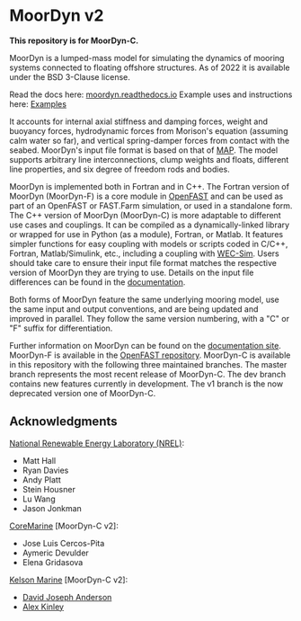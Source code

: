 MoorDyn v2
==========

**This repository is for MoorDyn-C.** 

MoorDyn is a lumped-mass model for simulating the dynamics of mooring systems connected to floating offshore structures. As of 2022 it is available under the BSD 3-Clause
license.

Read the docs here: [moordyn.readthedocs.io](https://moordyn.readthedocs.io/en/latest/)
Example uses and instructions here: [Examples](https://github.com/FloatingArrayDesign/MoorDyn/tree/dev/example)

It accounts for internal axial stiffness and damping forces, weight and buoyancy forces, hydrodynamic forces from Morison's equation (assuming calm water so far), and vertical spring-damper forces from contact with the seabed. MoorDyn's input file format is based on that of [MAP](https://www.nrel.gov/wind/nwtc/map-plus-plus.html). The model supports arbitrary line interconnections, clump weights and floats, different line properties, and six degree of freedom rods and bodies.

MoorDyn is implemented both in Fortran and in C++. The Fortran version of MoorDyn (MoorDyn-F) is a core module in [OpenFAST](https://github.com/OpenFAST/openfast) and can be used as part of an OpenFAST or FAST.Farm simulation, or used in a standalone form. The C++ version of MoorDyn (MoorDyn-C) is more adaptable to different use cases and couplings. It can be compiled as a dynamically-linked library or wrapped for use in Python (as a module), Fortran, or Matlab. It features simpler functions for easy coupling with models or scripts coded in C/C++, Fortran, Matlab/Simulink, etc., including a coupling with [WEC-Sim](https://wec-sim.github.io/WEC-Sim/master/index.html). Users should take care to ensure their input file format matches the respective version of MoorDyn they are trying to use. Details on the input file differences can be found in the [documentation](https://moordyn.readthedocs.io/en/latest/inputs.html).

Both forms of MoorDyn feature the same underlying mooring model, use the same input and output conventions, and are being updated and improved in parallel. They follow the same version numbering, with a "C" or "F" suffix for differentiation.

Further information on MoorDyn can be found on the [documentation site](https://moordyn.readthedocs.io/en/latest/). MoorDyn-F is available in the [OpenFAST repository](https://github.com/OpenFAST/openfast/tree/main/modules/moordyn). MoorDyn-C is available in this repository with the following three maintained branches. The master branch represents the most recent release of 
MoorDyn-C. The dev branch contains new features currently in development. The v1 branch is the now deprecated version one of MoorDyn-C. 

## Acknowledgments

[National Renewable Energy Laboratory (NREL)](https://www.nrel.gov/):

  - Matt Hall
  - Ryan Davies
  - Andy Platt
  - Stein Housner
  - Lu Wang
  - Jason Jonkman

[CoreMarine](https://www.core-marine.com/) [MoorDyn-C v2]:

  - Jose Luis Cercos-Pita
  - Aymeric Devulder
  - Elena Gridasova

[Kelson Marine](https://kelsonmarine.com) [MoorDyn-C v2]:

  - [David Joseph Anderson](https://davidjosephanderson.com/)
  - [Alex Kinley](https://github.com/AlexWKinley)
